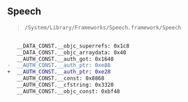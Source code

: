 ## Speech

> `/System/Library/Frameworks/Speech.framework/Speech`

```diff

   __DATA_CONST.__objc_superrefs: 0x1c8
   __DATA_CONST.__objc_arraydata: 0x40
   __AUTH_CONST.__auth_got: 0x1640
-  __AUTH_CONST.__auth_ptr: 0xe88
+  __AUTH_CONST.__auth_ptr: 0xe28
   __AUTH_CONST.__const: 0x8868
   __AUTH_CONST.__cfstring: 0x3320
   __AUTH_CONST.__objc_const: 0xbf48

```
